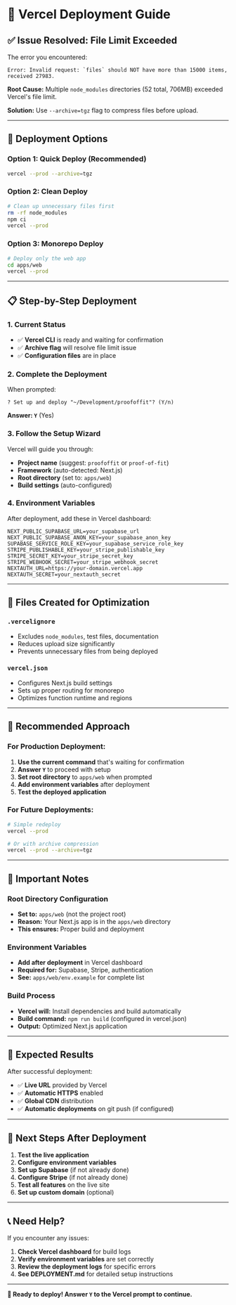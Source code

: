 # 🚀 Vercel Deployment Guide

## ✅ **Issue Resolved: File Limit Exceeded**

The error you encountered:
```
Error: Invalid request: `files` should NOT have more than 15000 items, received 27983.
```

**Root Cause:** Multiple `node_modules` directories (52 total, 706MB) exceeded Vercel's file limit.

**Solution:** Use `--archive=tgz` flag to compress files before upload.

---

## 🎯 **Deployment Options**

### **Option 1: Quick Deploy (Recommended)**
```bash
vercel --prod --archive=tgz
```

### **Option 2: Clean Deploy**
```bash
# Clean up unnecessary files first
rm -rf node_modules
npm ci
vercel --prod
```

### **Option 3: Monorepo Deploy**
```bash
# Deploy only the web app
cd apps/web
vercel --prod
```

---

## 📋 **Step-by-Step Deployment**

### **1. Current Status**
- ✅ **Vercel CLI** is ready and waiting for confirmation
- ✅ **Archive flag** will resolve file limit issue
- ✅ **Configuration files** are in place

### **2. Complete the Deployment**
When prompted:
```
? Set up and deploy "~/Development/proofoffit"? (Y/n)
```
**Answer: `Y`** (Yes)

### **3. Follow the Setup Wizard**
Vercel will guide you through:
- **Project name** (suggest: `proofoffit` or `proof-of-fit`)
- **Framework** (auto-detected: Next.js)
- **Root directory** (set to: `apps/web`)
- **Build settings** (auto-configured)

### **4. Environment Variables**
After deployment, add these in Vercel dashboard:
```
NEXT_PUBLIC_SUPABASE_URL=your_supabase_url
NEXT_PUBLIC_SUPABASE_ANON_KEY=your_supabase_anon_key
SUPABASE_SERVICE_ROLE_KEY=your_supabase_service_role_key
STRIPE_PUBLISHABLE_KEY=your_stripe_publishable_key
STRIPE_SECRET_KEY=your_stripe_secret_key
STRIPE_WEBHOOK_SECRET=your_stripe_webhook_secret
NEXTAUTH_URL=https://your-domain.vercel.app
NEXTAUTH_SECRET=your_nextauth_secret
```

---

## 🔧 **Files Created for Optimization**

### **`.vercelignore`**
- Excludes `node_modules`, test files, documentation
- Reduces upload size significantly
- Prevents unnecessary files from being deployed

### **`vercel.json`**
- Configures Next.js build settings
- Sets up proper routing for monorepo
- Optimizes function runtime and regions

---

## 🎯 **Recommended Approach**

### **For Production Deployment:**
1. **Use the current command** that's waiting for confirmation
2. **Answer `Y`** to proceed with setup
3. **Set root directory** to `apps/web` when prompted
4. **Add environment variables** after deployment
5. **Test the deployed application**

### **For Future Deployments:**
```bash
# Simple redeploy
vercel --prod

# Or with archive compression
vercel --prod --archive=tgz
```

---

## 🚨 **Important Notes**

### **Root Directory Configuration**
- **Set to:** `apps/web` (not the project root)
- **Reason:** Your Next.js app is in the `apps/web` directory
- **This ensures:** Proper build and deployment

### **Environment Variables**
- **Add after deployment** in Vercel dashboard
- **Required for:** Supabase, Stripe, authentication
- **See:** `apps/web/env.example` for complete list

### **Build Process**
- **Vercel will:** Install dependencies and build automatically
- **Build command:** `npm run build` (configured in vercel.json)
- **Output:** Optimized Next.js application

---

## 🎉 **Expected Results**

After successful deployment:
- ✅ **Live URL** provided by Vercel
- ✅ **Automatic HTTPS** enabled
- ✅ **Global CDN** distribution
- ✅ **Automatic deployments** on git push (if configured)

---

## 🔄 **Next Steps After Deployment**

1. **Test the live application**
2. **Configure environment variables**
3. **Set up Supabase** (if not already done)
4. **Configure Stripe** (if not already done)
5. **Test all features** on the live site
6. **Set up custom domain** (optional)

---

## 📞 **Need Help?**

If you encounter any issues:
1. **Check Vercel dashboard** for build logs
2. **Verify environment variables** are set correctly
3. **Review the deployment logs** for specific errors
4. **See DEPLOYMENT.md** for detailed setup instructions

---

**🚀 Ready to deploy! Answer `Y` to the Vercel prompt to continue.**
